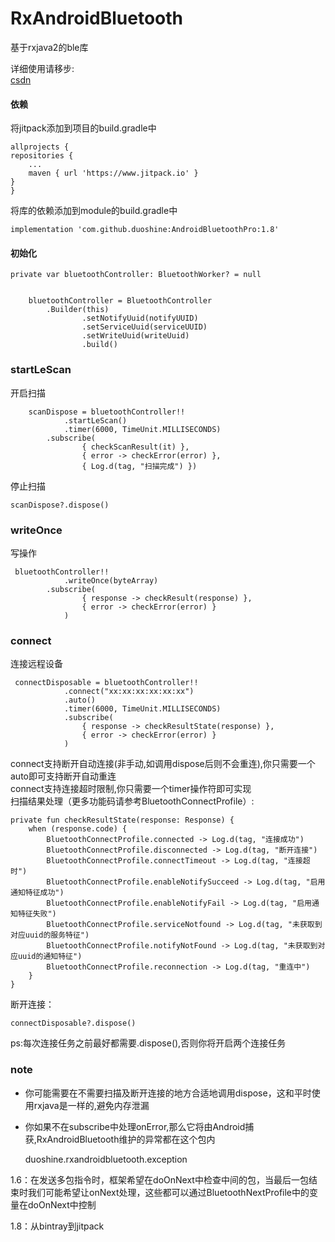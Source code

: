 # RxAndroidBluetooth


基于rxjava2的ble库

详细使用请移步:   
[csdn](https://blog.csdn.net/duo_shine/article/details/89672883)      
#### 依赖
将jitpack添加到项目的build.gradle中

	allprojects {
	repositories {
		...
		maven { url 'https://www.jitpack.io' }
	}
	}	
	
将库的依赖添加到module的build.gradle中
	
	implementation 'com.github.duoshine:AndroidBluetoothPro:1.8'

	
#### 初始化

	private var bluetoothController: BluetoothWorker? = null

	
		bluetoothController = BluetoothController
		    .Builder(this)
                    .setNotifyUuid(notifyUUID)
                    .setServiceUuid(serviceUUID)
                    .setWriteUuid(writeUuid)
                    .build()

### startLeScan
开启扫描
	
		scanDispose = bluetoothController!!
                .startLeScan()
                .timer(6000, TimeUnit.MILLISECONDS)
		    .subscribe(
                    { checkScanResult(it) },
                    { error -> checkError(error) },
                    { Log.d(tag, "扫描完成") }) 

停止扫描

	scanDispose?.dispose()


### writeOnce
写操作
	
	 bluetoothController!!
                .writeOnce(byteArray)
		    .subscribe(
                    { response -> checkResult(response) },
                    { error -> checkError(error) }
                )

### connect
连接远程设备

	 connectDisposable = bluetoothController!!
                .connect("xx:xx:xx:xx:xx:xx")
                .auto()
                .timer(6000, TimeUnit.MILLISECONDS)
                .subscribe(
                    { response -> checkResultState(response) },
                    { error -> checkError(error) }
                )


connect支持断开自动连接(非手动,如调用dispose后则不会重连),你只需要一个auto即可支持断开自动重连   
connect支持连接超时限制,你只需要一个timer操作符即可实现   
扫描结果处理（更多功能码请参考BluetoothConnectProfile）:


	private fun checkResultState(response: Response) {
        when (response.code) {
            BluetoothConnectProfile.connected -> Log.d(tag, "连接成功")
            BluetoothConnectProfile.disconnected -> Log.d(tag, "断开连接")
            BluetoothConnectProfile.connectTimeout -> Log.d(tag, "连接超时")
            BluetoothConnectProfile.enableNotifySucceed -> Log.d(tag, "启用通知特征成功")
            BluetoothConnectProfile.enableNotifyFail -> Log.d(tag, "启用通知特征失败")
            BluetoothConnectProfile.serviceNotfound -> Log.d(tag, "未获取到对应uuid的服务特征")
            BluetoothConnectProfile.notifyNotFound -> Log.d(tag, "未获取到对应uuid的通知特征")
            BluetoothConnectProfile.reconnection -> Log.d(tag, "重连中")
        }
    }

断开连接：

	connectDisposable?.dispose()

ps:每次连接任务之前最好都需要.dispose(),否则你将开启两个连接任务

### note


- 你可能需要在不需要扫描及断开连接的地方合适地调用dispose，这和平时使用rxjava是一样的,避免内存泄漏   


- 你如果不在subscribe中处理onError,那么它将由Android捕获,RxAndroidBluetooth维护的异常都在这个包内
		
	duoshine.rxandroidbluetooth.exception

1.6：在发送多包指令时，框架希望在doOnNext中检查中间的包，当最后一包结束时我们可能希望让onNext处理，这些都可以通过BluetoothNextProfile中的变量在doOnNext中控制

1.8：从bintray到jitpack

